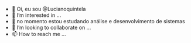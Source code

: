 - 👋 Oi, eu sou @Lucianoquintela
- 👀 I’m interested in ...
- 🌱 no momento estou estudando análise e desenvolvimento de sistemas 
- 💞️ I’m looking to collaborate on ...
- 📫 How to reach me ...

<!---
Lucianoquintela/Lucianoquintela is a ✨ special ✨ repository because its `README.md` (this file) appears on your GitHub profile.
You can click the Preview link to take a look at your changes.
--->
